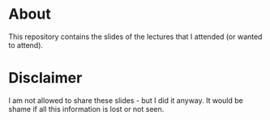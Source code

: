 # About

This repository contains the slides of the lectures that I attended (or wanted to attend).

# Disclaimer

I am not allowed to share these slides - but I did it anyway.
It would be shame if all this information is lost or not seen.
